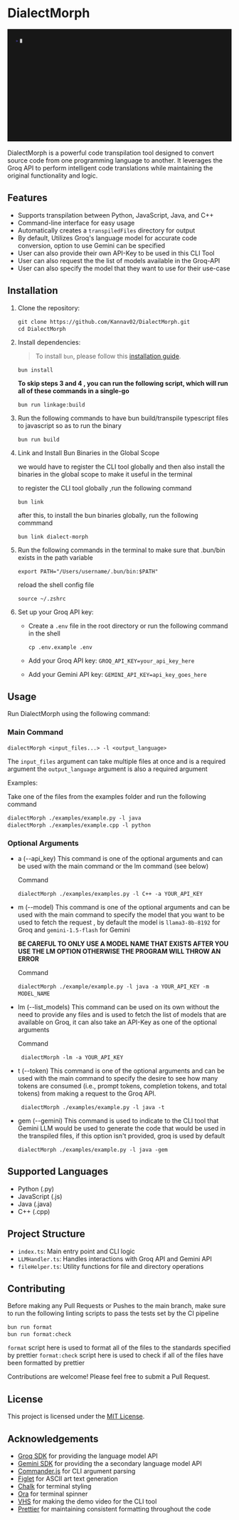 # DialectMorph

![Demo Gif](./demo.gif)

DialectMorph is a powerful code transpilation tool designed to convert source code from one programming language to another. It leverages the Groq API to perform intelligent code translations while maintaining the original functionality and logic.

## Features

- Supports transpilation between Python, JavaScript, Java, and C++
- Command-line interface for easy usage
- Automatically creates a `transpiledFiles` directory for output
- By default, Utilizes Groq's language model for accurate code conversion, option to use Gemini can be specified
- User can also provide their own API-Key to be used in this CLI Tool
- User can also request the the list of models available in the Groq-API
- User can also specify the model that they want to use for their use-case

## Installation

1. Clone the repository:

   ```
   git clone https://github.com/Kannav02/DialectMorph.git
   cd DialectMorph
   ```

2. Install dependencies:

   > To install `bun`, please follow this [installation guide](https://bun.sh/docs/installation).

   ```
   bun install
   ```

   **To skip steps 3 and 4 , you can run the following script, which will run all of these commands in a single-go**

   ```
   bun run linkage:build

   ```

3. Run the following commands to have bun build/transpile typescript files to javascript so as to run the binary

   ```
   bun run build
   ```

4. Link and Install Bun Binaries in the Global Scope

   we would have to register the CLI tool globally and then also install the binaries in the global scope to make it useful in the terminal

   to register the CLI tool globally ,run the following command

   ```
   bun link
   ```

   after this,
   to install the bun binaries globally, run the following commmand

   ```
   bun link dialect-morph
   ```

5. Run the following commands in the terminal to make sure that .bun/bin exists in the path variable

   ```
   export PATH="/Users/username/.bun/bin:$PATH"
   ```

   reload the shell config file

   ```
   source ~/.zshrc
   ```

6. Set up your Groq API key:

   - Create a `.env` file in the root directory or run the following command in the shell

     ```
     cp .env.example .env

     ```

   - Add your Groq API key: `GROQ_API_KEY=your_api_key_here`
   - Add your Gemini API key: `GEMINI_API_KEY=api_key_goes_here`

## Usage

Run DialectMorph using the following command:

### Main Command

```
dialectMorph <input_files...> -l <output_language>
```

The `input_files` argument can take multiple files at once and is a required argument
the `output_language` argument is also a required argument

Examples:

Take one of the files from the examples folder and run the following command

```
dialectMorph ./examples/example.py -l java
dialectMorph ./examples/example.cpp -l python
```

### Optional Arguments

- a (--api_key)
  This command is one of the optional arguments and can be used with the main command or the lm command (see below)

  Command

  ```
  dialectMorph ./examples/examples.py -l C++ -a YOUR_API_KEY

  ```

- m (--model)
  This command is one of the optional arguments and can be used with the main command to specify the model that you want to be used to fetch the request , by default the model is `llama3-8b-8192` for Groq and `gemini-1.5-flash` for Gemini

  **BE CAREFUL TO ONLY USE A MODEL NAME THAT EXISTS AFTER YOU USE THE LM OPTION OTHERWISE THE PROGRAM WILL THROW AN ERROR**

  Command

  ```
  dialectMorph ./example/example.py -l java -a YOUR_API_KEY -m MODEL_NAME

  ```

- lm (--list_models)
  This command can be used on its own without the need to provide any files and is used to fetch the list of models that are available on Groq, it can also take an API-Key as one of the optional arguments

  Command

  ```
   dialectMorph -lm -a YOUR_API_KEY

  ```

- t (--token)
  This command is one of the optional arguments and can be used with the main command to specify the desire to see how many tokens are consumed (i.e., prompt tokens, completion tokens, and total tokens) from making a request to the Groq API.

  ```
   dialectMorph ./examples/example.py -l java -t

  ```

- gem (--gemini)
  This command is used to indicate to the CLI tool that Gemini LLM would be used to generate the code that would be used in the transpiled files, if this option isn't provided, groq is used by default

  ```
  dialectMorph ./examples/example.py -l java -gem

  ```

## Supported Languages

- Python (.py)
- JavaScript (.js)
- Java (.java)
- C++ (.cpp)

## Project Structure

- `index.ts`: Main entry point and CLI logic
- `LLMHandler.ts`: Handles interactions with Groq API and Gemini API
- `fileHelper.ts`: Utility functions for file and directory operations

## Contributing

Before making any Pull Requests or Pushes to the main branch, make sure to run the following linting scripts to pass the tests set by the CI pipeline

```
bun run format
bun run format:check
```

`format` script here is used to format all of the files to the standards specified by prettier
`format:check` script here is used to check if all of the files have been formatted by prettier

Contributions are welcome! Please feel free to submit a Pull Request.

## License

This project is licensed under the [MIT License](LICENSE).

## Acknowledgements

- [Groq SDK](https://www.groq.com/) for providing the language model API
- [Gemini SDK](https://ai.google.dev/gemini-api/docs) for providing the a secondary language model API
- [Commander.js](https://github.com/tj/commander.js/) for CLI argument parsing
- [Figlet](https://github.com/patorjk/figlet.js) for ASCII art text generation
- [Chalk](https://www.npmjs.com/package/chalk) for terminal styling
- [Ora](https://www.npmjs.com/package/ora) for terminal spinner
- [VHS](https://github.com/charmbracelet/vhs) for making the demo video for the CLI tool
- [Prettier](https://prettier.io/) for maintaining consistent formatting throughout the code
